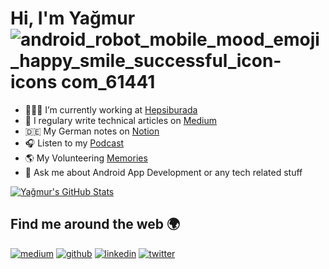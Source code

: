 
# Hi, I'm Yağmur ![android_robot_mobile_mood_emoji_happy_smile_successful_icon-icons com_61441](https://user-images.githubusercontent.com/47380312/123044821-db590700-d402-11eb-9cb6-4f950f51b8e6.png)

- 👩🏻‍💻 I’m currently working at [Hepsiburada](https://www.hepsiburada.com/)
- 📒 I regulary write technical articles on [Medium](https://yagmurerdgn.medium.com/)
- 🇩🇪 My German notes on [Notion](https://innate-elk-7ae.notion.site/5473c32e5e3c48abb28a13d6400a4af3?v=50e8249751d74da587529ba57b565fbb)
- 🎧 Listen to my [Podcast](https://open.spotify.com/episode/1MRUQx7c1B2YEMfsRPqM1s)
- 🌎 My Volunteering [Memories](https://drive.google.com/file/d/1RXC5VDv_JPmjgH1Y1Q7tH9Nmpdqfk34e/view?usp=sharing)
- 💬 Ask me about Android App Development or any tech related stuff

<a href="https://github.com/yagmurerdogan/yagmurerdogan">
  <img align="center" src="https://github-readme-stats.vercel.app/api?username=yagmurerdogan&show_icons=true&line_height=27&count_private=true&title_color=5a54ab&text_color=f609a1&icon_color=eadb15&bg_color=fff" alt="Yağmur's GitHub Stats" />
</a>



## Find me around the web 🌍
[![medium](https://img.icons8.com/color/48/000000/medium-monogram.png)](https://yagmurerdgn.medium.com/)
[![github](https://img.icons8.com/color/50/000000/github-2.png)](https://github.com/yagmurerdogan)
[![linkedin](https://img.icons8.com/office/40/000000/linkedin.png)](https://www.linkedin.com/in/yagmurerdgn/) 
[![twitter](https://img.icons8.com/office/40/000000/twitter.png)](https://twitter.com/yamuurerdgn)


<!--
**yagmurerdogan/yagmurerdogan** is a ✨ _special_ ✨ repository because its `README.md` (this file) appears on your GitHub profile.
- ✍🏻 My blogs on [Medium](https://yagmurerdgn.medium.com/) !
- 🌟 Sharing updates on [LinkedIn](https://www.linkedin.com/in/yagmurerdgn/) !


Here are some ideas to get you started:


<a href="https://github.com/yagmurerdogan/yagmurerdogan">
  <img align="center" src="https://github-readme-stats.vercel.app/api/top-langs/?username=yagmurerdogan&hide=html,php&title_color=ffffff&text_color=c9cacc&icon_color=2bbc8a&bg_color=1d1f21" />
</a>

<p align="left"> 
  <b>Visitor count</b><br>
  <img src="https://profile-counter.glitch.me/yagmurerdogan/count.svg" />
</p>


![bg4](https://user-images.githubusercontent.com/47380312/101977996-c422ab00-3c62-11eb-8187-33826d157105.JPG)

- 🔭 I’m currently working on ...
- 🌱 I’m currently learning ...
- 👯 I’m looking to collaborate on ...
- 🤔 I’m looking for help with ...
- 💬 Ask me about ...
- 📫 How to reach me: ...
- 😄 Pronouns: ...
- ⚡ Fun fact: ...

<table border="0" >
 <tr>
   <td><b style="font-size:40px">About Me</b></td>
    <td><b style="font-size:100px">GitHub Stats</b></td>
 </tr>
 <tr>
       <td>
<br> 🔭 I’m currently working on ...</br> 
<br> 🌱 I’m currently learning ...</br> 
<br>  👯 I’m looking to collaborate on ...</br> 
<br>  🤔 I’m looking for help with ...</br> 
<br>  💬 Ask me about ...</br> 
<br>  📫 How to reach me: ...</br> 
   </td>
 <td><a href="https://github.com/yagmurerdogan/yagmurerdogan">
  <img align="center" src="https://github-readme-stats.vercel.app/api?username=yagmurerdogan&show_icons=true&line_height=27&count_private=true&title_color=5a54ab&text_color=f609a1&icon_color=eadb15&bg_color=fff" alt="Yağmur's GitHub Stats" />
</a></td>
 </tr>
</table>


-->
